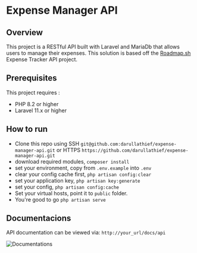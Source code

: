 # Expense Manager API

## Overview
This project is a RESTful API built with Laravel and MariaDb that allows users to manage their expenses. This solution is based off the [Roadmap.sh](https://roadmap.sh/projects/expense-tracker-api) Expense Tracker API project.

## Prerequisites
This project requires :
- PHP 8.2 or higher
- Laravel 11.x or higher

## How to run

- Clone this repo using SSH `git@github.com:darullathief/expense-manager-api.git` or HTTPS `https://github.com/darullathief/expense-manager-api.git`
- download required modules, `composer install`
- set your environment, copy from `.env.example`  into `.env`
- clear your config cache first, `php artisan config:clear`
- set your application key, `php artisan key:generate`
- set your config, `php artisan config:cache`
- Set your virtual hosts, point it to `public` folder.
- You're good to go `php artisan serve`

## Documentacions
API documentation can be viewed via: `http://your_url/docs/api`

![Documentations](https://i.ibb.co.com/QPqWm68/screencapture-expense-tracker-test-docs-api-2024-11-03-14-31-04.png)